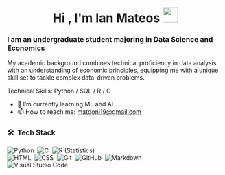 <h1 align="center"><b>Hi , I'm Ian Mateos </b><img src="https://media.giphy.com/media/hvRJCLFzcasrR4ia7z/giphy.gif" width="35"></h1>


### I am an undergraduate student majoring in Data Science and Economics
My academic background combines technical proficiency in data analysis with an understanding of economic principles, equipping me with a unique skill set to tackle complex data-driven problems.

Technical Skills: Python / SQL / R / C 

- 🌱 I’m currently learning ML and AI 
- 📫 How to reach me: matgoni19@gmail.com

### 🛠 &nbsp;Tech Stack

![Python](https://img.shields.io/badge/-Python-05122A?style=flat&logo=python)&nbsp;
![C](https://img.shields.io/badge/-C-05122A?style=flat&logo=C&logoColor=A8B9CC)&nbsp;
![R (Statistics)](https://img.shields.io/badge/-R-05122A?style=flat&logo=R&logoColor=276DC3)\
![HTML](https://img.shields.io/badge/-HTML-05122A?style=flat&logo=HTML5)&nbsp;
![CSS](https://img.shields.io/badge/-CSS-05122A?style=flat&logo=CSS3&logoColor=1572B6)&nbsp;
![Git](https://img.shields.io/badge/-Git-05122A?style=flat&logo=git)&nbsp;
![GitHub](https://img.shields.io/badge/-GitHub-05122A?style=flat&logo=github)&nbsp;
![Markdown](https://img.shields.io/badge/-Markdown-05122A?style=flat&logo=markdown)\
![Visual Studio Code](https://img.shields.io/badge/-Visual%20Studio%20Code-05122A?style=flat&logo=visual-studio-code&logoColor=007ACC)&nbsp;
